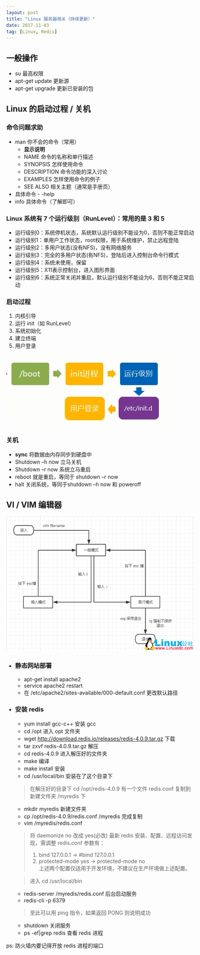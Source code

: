 ```yaml
---
layout: post
title: "Linux 服务器相关（持续更新）"
date: 2017-11-03
tag: [Linux, Redis] 
---   
```


## 一般操作
- su 最高权限
- apt-get update 更新源
- apt-get upgrade 更新已安装的包

## Linux 的启动过程 / 关机

### 命令问题求助

- man 你不会的命令（常用）
    - **显示说明**    
    - NAME  命令的名称和单行描述
    - SYNOPSIS 怎样使用命令
    - DESCRIPTION 命令功能的深入讨论
    - EXAMPLES  怎样使用命令的例子
    - SEE ALSO  相关主题（通常是手册页）
- 具体命令 - -help
- info 具体命令（了解即可）

### Linux 系统有 7 个运行级别（RunLevel）：常用的是 3 和 5
- 运行级别0：系统停机状态，系统默认运行级别不能设为0，否则不能正常启动
- 运行级别1：单用户工作状态，root权限，用于系统维护，禁止远程登陆
- 运行级别2：多用户状态(没有NFS)，没有网络服务
- 运行级别3：完全的多用户状态(有NFS)，登陆后进入控制台命令行模式
- 运行级别4：系统未使用，保留
- 运行级别5：X11表示控制台，进入图形界面
- 运行级别6：系统正常关闭并重启，默认运行级别不能设为6，否则不能正常启动

### 启动过程
1. 内核引导
2. 运行 init（如 RunLevel）
3. 系统初始化
4. 建立终端
5. 用户登录

![](/images/posts/linux/Snipaste_2018-05-25_16-40-09.png)

### 关机
- **sync** 将数据由内存同步到硬盘中
- Shutdown –h now 立马关机
- Shutdown –r now 系统立马重启
- reboot 就是重启，等同于 shutdown –r now
- halt 关闭系统，等同于shutdown –h now 和 poweroff


## VI / VIM 编辑器
![](/images/posts/linux/180430082980605.png)








- ### 静态网站部署
    - apt-get install apache2
    - service apache2 restart
    - 在 /etc/apache2/sites-available/000-default.conf 更改默认路径
    
- ### 安装 redis
    - yum install gcc-c++ 安装 gcc
    - cd /opt 进入 opt 文件夹
    - wget http://download.redis.io/releases/redis-4.0.9.tar.gz 下载
    - tar zxvf redis-4.0.9.tar.gz 解压
    - cd redis-4.0.9 进入解压好的文件夹
    - make 编译
    - make install 安装
    - cd /usr/local/bin 安装在了这个目录下
    > 在解压好的目录下 cd /opt/redis-4.0.9 有一个文件 redis.conf
    > 复制到新建文件夹 /myredis 下
    - mkdir myredis 新建文件夹
    - cp /opt/redis-4.0.9/redis.conf /myredis 完成复制
    - vim /myredis/redis.conf 
    > 将 daemonize no 改成 yes(必改)
    > 最新 redis 安装、配置、远程访问发现，需调整 redis.conf 参数有：
    > 1. bind 127.0.0.1 -> #bind 127.0.0.1 
    > 2. protected-mode yes -> protected-mode no<br>上述两个配置仅适用于开发环境，不建议在生产环境做上述配置。 
    
    > 进入 cd /usr/local/bin
    
    - redis-server /myredis/redis.conf 后台启动服务
    - redis-cli -p 6379
    > 至此可以用 ping 指令，如果返回 PONG 则说明成功
    - shutdown 关闭服务
    - ps -ef&#124;grep redis 查看 redis 进程
    
ps: 防火墙内要记得开放 redis 进程的端口
    
